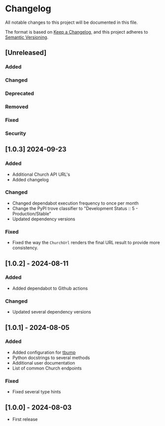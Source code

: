 # Changelog

All notable changes to this project will be documented in this file.

The format is based on [Keep a Changelog](https://keepachangelog.com/en/1.1.0/),
and this project adheres to [Semantic Versioning](https://semver.org/spec/v2.0.0.html).

## [Unreleased]

### Added
### Changed
### Deprecated
### Removed
### Fixed
### Security

## [1.0.3] 2024-09-23

### Added
- Additional Church API URL's
- Added changelog

### Changed
- Changed dependabot execution frequency to once per month
- Change the PyPI trove classifier to "Development Status :: 5 - Production/Stable"
- Updated dependency versions

### Fixed
- Fixed the way the `ChurchUrl` renders the final URL result to provide more
  consistency.

## [1.0.2] - 2024-08-11

### Added
- Added dependabot to Github actions

### Changed
- Updated several dependency versions

## [1.0.1] - 2024-08-05

### Added
- Added configuration for [tbump](https://github.com/your-tools/tbump)
- Python docstrings to several methods
- Additional user documentation
- List of common Church endpoints

### Fixed
- Fixed several type hints

## [1.0.0] - 2024-08-03
- First release

